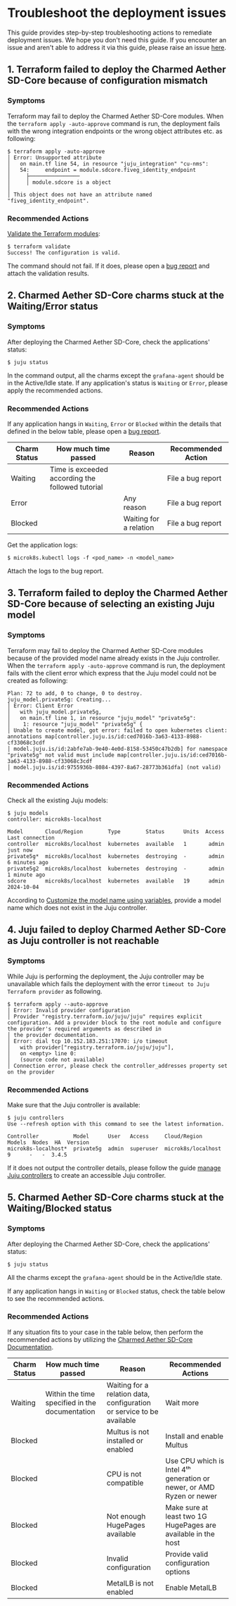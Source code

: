 # Troubleshoot the deployment issues

This guide provides step-by-step troubleshooting actions to remediate deployment issues. We hope you don't need this guide. If you encounter an issue and aren't able to address it via this guide, please raise an issue [here][Bug Report].

## 1. Terraform failed to deploy the Charmed Aether SD-Core because of configuration mismatch

### Symptoms

Terraform may fail to deploy the Charmed Aether SD-Core modules. When the `terraform apply -auto-approve` command is run, the deployment fails with the wrong integration endpoints or the wrong object attributes etc. as following:

```console
$ terraform apply -auto-approve 
│ Error: Unsupported attribute
│   on main.tf line 54, in resource "juju_integration" "cu-nms":
│   54:     endpoint = module.sdcore.fiveg_identity_endpoint
│     ├────────────────
│     │ module.sdcore is a object
│ 
│ This object does not have an attribute named "fiveg_identity_endpoint".
```

### Recommended Actions

[Validate the Terraform modules][Validate Terraform Configuration]:

```shell
$ terraform validate
Success! The configuration is valid.
```

The command should not fail. If it does, please open a [bug report][Bug Report] and attach the validation results.

## 2. Charmed Aether SD-Core charms stuck at the Waiting/Error status

### Symptoms

After deploying the Charmed Aether SD-Core, check the applications' status:

```shell
$ juju status
```

In the command output, all the charms except the `grafana-agent` should be in the Active/Idle state. If any application's status is `Waiting` or `Error`, please apply the recommended actions.

### Recommended Actions

If any application hangs in `Waiting`, `Error` or `Blocked` within the details that defined in the below table, please open a [bug report][Bug Report].

| Charm Status | How much time passed                             | Reason                 | Recommended Action    |
|--------------|--------------------------------------------------|------------------------|-----------------------|
| Waiting      | Time is exceeded according the followed tutorial |                        | File a bug report     | 
| Error        |                                                  | Any reason             | File a bug report     |
| Blocked      |                                                  | Waiting for a relation | File a bug report     |

Get the application logs:

```shell
$ microk8s.kubectl logs -f <pod_name> -n <model_name>
```

Attach the logs to the bug report.

## 3. Terraform failed to deploy the Charmed Aether SD-Core because of selecting an existing Juju model

### Symptoms

Terraform may fail to deploy the Charmed Aether SD-Core modules because of the provided model name already exists in the Juju controller. When the `terraform apply -auto-approve` command is run, the deployment fails with the client error which express that the Juju model could not be created as following:

```console
Plan: 72 to add, 0 to change, 0 to destroy.
juju_model.private5g: Creating...
│ Error: Client Error
│   with juju_model.private5g,
│   on main.tf line 1, in resource "juju_model" "private5g":
│    1: resource "juju_model" "private5g" {
│ Unable to create model, got error: failed to open kubernetes client: annotations map[controller.juju.is/id:ced7016b-3a63-4133-8988-cf33068c3cdf
│ model.juju.is/id:2abfe7ab-9e40-4e0d-8158-53450c47b2db] for namespace "private5g" not valid must include map[controller.juju.is/id:ced7016b-3a63-4133-8988-cf33068c3cdf
│ model.juju.is/id:9755936b-8084-4397-8a67-28773b361dfa] (not valid)
```

### Recommended Actions

Check all the existing Juju models:

```shell
$ juju models
controller: microk8s-localhost

Model       Cloud/Region        Type        Status      Units  Access  Last connection
controller  microk8s/localhost  kubernetes  available   1       admin  just now
private5g*  microk8s/localhost  kubernetes  destroying  -       admin  6 minutes ago
private5g2  microk8s/localhost  kubernetes  destroying  -       admin  1 minute ago
sdcore      microk8s/localhost  kubernetes  available   19      admin  2024-10-04
```

According to [Customize the model name using variables][Deploy SD-Core K8s with Terraform], provide a model name which does not exist in the Juju controller.

## 4. Juju failed to deploy Charmed Aether SD-Core as Juju controller is not reachable

### Symptoms

While Juju is performing the deployment, the Juju controller may be unavailable which fails the deployment with the error `timeout to Juju Terraform provider` as following.

```console
$ terraform apply --auto-approve
│ Error: Invalid provider configuration
│ Provider "registry.terraform.io/juju/juju" requires explicit configuration. Add a provider block to the root module and configure the provider's required arguments as described in
│ the provider documentation.
│ Error: dial tcp 10.152.183.251:17070: i/o timeout
│   with provider["registry.terraform.io/juju/juju"],
│   on <empty> line 0:
│   (source code not available)
│ Connection error, please check the controller_addresses property set on the provider
```

### Recommended Actions

Make sure that the Juju controller is available:

```shell
$ juju controllers
Use --refresh option with this command to see the latest information.

Controller           Model      User   Access     Cloud/Region        Models  Nodes  HA  Version
microk8s-localhost*  private5g  admin  superuser  microk8s/localhost       9      -   -  3.4.5  
```

If it does not output the controller details, please follow the guide [manage Juju controllers][Manage Juju Controller] to create an accessible Juju controller.

## 5. Charmed Aether SD-Core charms stuck at the Waiting/Blocked status

### Symptoms

After deploying the Charmed Aether SD-Core, check the applications' status:

```shell
$ juju status
```

All the charms except the `grafana-agent` should be in the Active/Idle state.

If any application hangs in `Waiting` or `Blocked` status, check the table below to see the recommended actions.

### Recommended Actions

If any situation fits to your case in the table below, then perform the recommended actions by utilizing the [Charmed Aether SD-Core Documentation][Charmed Aether SD-Core Documentation].

| Charm Status | How much time passed                           | Reason                                                                | Recommended Actions                                                   |
|--------------|------------------------------------------------|-----------------------------------------------------------------------|-----------------------------------------------------------------------|
| Waiting      | Within the time specified in the documentation | Waiting for a relation data, configuration or service to be available | Wait more                                                             |
| Blocked      |                                                | Multus is not installed or enabled                                    | Install and enable Multus                                             |
| Blocked      |                                                | CPU is not compatible                                                 | Use CPU which is Intel 4ᵗʰ generation or newer, or AMD Ryzen or newer |
| Blocked      |                                                | Not enough HugePages available                                        | Make sure at least two 1G HugePages are available in the host         |
| Blocked      |                                                | Invalid configuration                                                 | Provide valid configuration options                                   |
| Blocked      |                                                | MetalLB is not enabled                                                | Enable MetalLB                                                        |


[Bug Report]: https://github.com/canonical/charmed-aether-sd-core/issues/new?assignees=&labels=bug&projects=&template=bug_report.yml

[Validate Terraform Configuration]: https://developer.hashicorp.com/terraform/tutorials/configuration-language/troubleshooting-workflow#validate-your-configuration

[Deploy SD-Core K8s with Terraform]: https://github.com/canonical/terraform-juju-sdcore/blob/main/modules/sdcore-k8s/README.md#deploying-sdcore-k8s-with-terraform

[Manage Juju Controller]: https://juju.is/docs/juju/manage-controllers

[Traefik Pod Goes to Error State]: https://github.com/canonical/traefik-k8s-operator/issues/361

[Charmed Aether SD-Core Documentation]: https://github.com/canonical/charmed-aether-sd-core/tree/main/docs